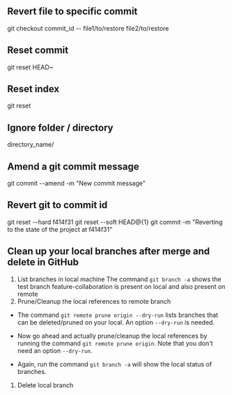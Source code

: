 ## Revert file to specific commit

git checkout commit_id -- file1/to/restore file2/to/restore

## Reset commit

git reset HEAD~

## Reset index

git reset

## Ignore folder / directory

directory_name/

## Amend a git commit message

git commit --amend -m "New commit message"

## Revert git to commit id

git reset --hard f414f31
git reset --soft HEAD@{1}
git commit -m "Reverting to the state of the project at f414f31"

## Clean up your local branches after merge and delete in GitHub

1. List branches in local machine
   The command `git branch -a` shows the test branch feature-collaboration is present on local and also present on remote
1. Prune/Cleanup the local references to remote branch

- The command `git remote prune origin --dry-run` lists branches that can be deleted/pruned on your local. An option `--dry-run` is needed.

- Now go ahead and actually prune/cleanup the local references by running the command `git remote prune origin`. Note that you don't need an option `--dry-run`.
- Again, run the command `git branch -a` will show the local status of branches.

1. Delete local branch
